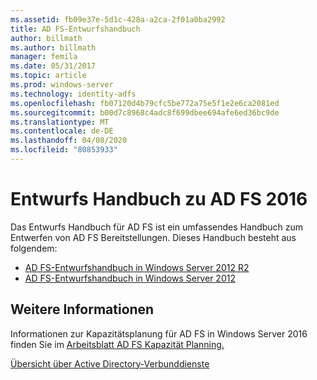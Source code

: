 ```yaml
---
ms.assetid: fb09e37e-5d1c-428a-a2ca-2f01a0ba2992
title: AD FS-Entwurfshandbuch
author: billmath
ms.author: billmath
manager: femila
ms.date: 05/31/2017
ms.topic: article
ms.prod: windows-server
ms.technology: identity-adfs
ms.openlocfilehash: fb07120d4b79cfc5be772a75e5f1e2e6ca2081ed
ms.sourcegitcommit: b00d7c8968c4adc8f699dbee694afe6ed36bc9de
ms.translationtype: MT
ms.contentlocale: de-DE
ms.lasthandoff: 04/08/2020
ms.locfileid: "80853933"
---
```

# <a name="ad-fs-2016-design-guide"></a>Entwurfs Handbuch zu AD FS 2016



Das Entwurfs Handbuch für AD FS ist ein umfassendes Handbuch zum Entwerfen von AD FS Bereitstellungen.  Dieses Handbuch besteht aus folgendem:

-   [AD FS-Entwurfshandbuch in Windows Server 2012 R2](AD-FS-Design-Guide-in-Windows-Server-2012-R2.md)
-   [AD FS-Entwurfshandbuch in Windows Server 2012](AD-FS-Design-Guide-in-Windows-Server-2012.md)
  

  
## <a name="see-also"></a>Weitere Informationen  
Informationen zur Kapazitätsplanung für AD FS in Windows Server 2016 finden Sie im [Arbeitsblatt AD FS Kapazität Planning.](http://adfsdocs.blob.core.windows.net/adfs/ADFSCapacity2016.xlsx)  
  
[Übersicht über Active Directory-Verbunddienste](../../Active-Directory-Federation-Services.md)
